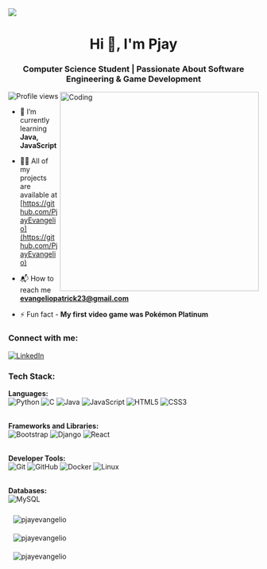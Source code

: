 <img src="https://i.pinimg.com/originals/7e/30/f6/7e30f6211a5f6964c45b1a7d222fff45.gif">

<h1 align="center">Hi 👋, I'm Pjay</h1>
<h3 align="center">Computer Science Student | Passionate About Software Engineering & Game Development</h3>
<img align="right" alt="Coding" width="400" src="https://user-images.githubusercontent.com/75851313/151668395-5591532b-28da-46a6-9476-7c9694bcb60e.gif">

<p align="left"> 
  <img src="https://visitcount.itsvg.in/api?id=PjayEvangelio&icon=0&color=1" alt="Profile views" />
</p>

- 🌱 I’m currently learning **Java, JavaScript**

- 👨‍💻 All of my projects are available at [https://github.com/PjayEvangelio](https://github.com/PjayEvangelio)

- 📬 How to reach me **evangeliopatrick23@gmail.com**

- ⚡ Fun fact - **My first video game was Pokémon Platinum**

<h3 align="left">Connect with me:</h3>
<p align="left">
<a href="https://linkedin.com/in/patrickjohnevangelio" target="blank">
  <img src="https://img.shields.io/badge/LinkedIn-%230077B5.svg?logo=linkedin&logoColor=white" alt="LinkedIn" />
</a>
</p>

<h3 align="left">Tech Stack:</h3>
<p align="left"> 

  <strong>Languages:</strong><br>
  ![Python](https://img.shields.io/badge/python-3670A0?style=for-the-badge&logo=python&logoColor=ffdd54) 
  ![C](https://img.shields.io/badge/c-%2300599C.svg?style=for-the-badge&logo=c&logoColor=white) 
  ![Java](https://img.shields.io/badge/java-%23ED8B00.svg?style=for-the-badge&logo=openjdk&logoColor=white) 
  ![JavaScript](https://img.shields.io/badge/javascript-%23323330.svg?style=for-the-badge&logo=javascript&logoColor=%23F7DF1E) 
  ![HTML5](https://img.shields.io/badge/html5-%23E34F26.svg?style=for-the-badge&logo=html5&logoColor=white) 
  ![CSS3](https://img.shields.io/badge/css3-%231572B6.svg?style=for-the-badge&logo=css3&logoColor=white) 
  <br><br>

  <strong>Frameworks and Libraries:</strong><br>
  ![Bootstrap](https://img.shields.io/badge/bootstrap-%238511FA.svg?style=for-the-badge&logo=bootstrap&logoColor=white) 
  ![Django](https://img.shields.io/badge/django-%23092E20.svg?style=for-the-badge&logo=django&logoColor=white) 
  ![React](https://img.shields.io/badge/react-%2320232a.svg?style=for-the-badge&logo=react&logoColor=%2361DAFB) 
  <br><br>

  <strong>Developer Tools:</strong><br>
  ![Git](https://img.shields.io/badge/git-%23F05033.svg?style=for-the-badge&logo=git&logoColor=white) 
  ![GitHub](https://img.shields.io/badge/github-%23121011.svg?style=for-the-badge&logo=github&logoColor=white) 
  ![Docker](https://img.shields.io/badge/docker-%230db7ed.svg?style=for-the-badge&logo=docker&logoColor=white) 
  ![Linux](https://img.shields.io/badge/linux-%23000000.svg?style=for-the-badge&logo=linux&logoColor=white) 
  <br><br>

  <strong>Databases:</strong><br>
  ![MySQL](https://img.shields.io/badge/mysql-4479A1.svg?style=for-the-badge&logo=mysql&logoColor=white) 
</p>

<div style="display: flex; flex-wrap: wrap; justify-content: center;">
  <div style="flex: 1 1 300px; max-width: 100%; margin: 10px;">
    <img src="https://github-readme-stats.vercel.app/api/top-langs/?username=PjayEvangelio&theme=material-palenight&hide_border=false&include_all_commits=true&count_private=true&layout=compact&token=YOUR_GITHUB_TOKEN" alt="pjayevangelio" />
  </div>
  <div style="flex: 1 1 300px; max-width: 100%; margin: 10px;">
    <img src="https://github-readme-stats.vercel.app/api?username=PjayEvangelio&theme=material-palenight&hide_border=false&include_all_commits=true&count_private=true&token=YOUR_GITHUB_TOKEN" alt="pjayevangelio" />
  </div>
  <div style="flex: 1 1 300px; max-width: 100%; margin: 10px;">
    <img src="https://github-readme-streak-stats.herokuapp.com/?user=PjayEvangelio&theme=material-palenight&hide_border=false&token=YOUR_GITHUB_TOKEN" alt="pjayevangelio" />
  </div>
</div>
